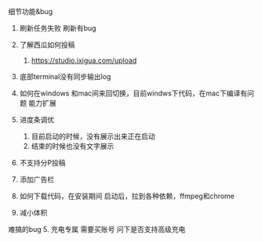 细节功能&bug
1. 刷新任务失败
   刷新有bug
2. 了解西瓜如何投稿
   1. https://studio.ixigua.com/upload
1. 底部terminal没有同步输出log

2. 如何在windows 和mac间来回切换，目前windws下代码，在mac下编译有问题
能力扩展
1. 进度条调优
   1. 目前启动的时候，没有展示出来正在启动
   2. 结束的时候也没有文字展示
2. 不支持分P投稿
3. 添加广告栏
4. 如何下载代码，在安装期间
  启动后，拉到各种依赖，ffmpeg和chrome
1. 减小体积

难搞的bug
5. 充电专属
  需要买账号
  问下是否支持高级充电
